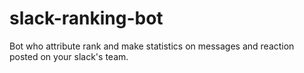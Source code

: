 # slack-ranking-bot
Bot who attribute rank and make statistics on messages and reaction posted on your slack's team.
